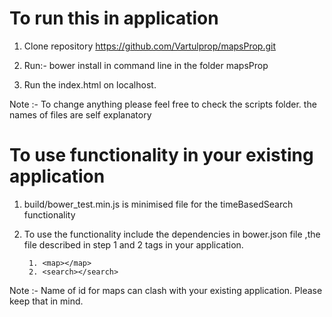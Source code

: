 # To run this in application

1. Clone repository https://github.com/Vartulprop/mapsProp.git

2. Run:- bower install in command line in the folder mapsProp

3. Run the index.html on localhost.

Note :- To change anything please feel free to check the scripts folder. the names of files are self explanatory


# To use functionality in your existing application

1. build/bower_test.min.js is minimised file for the timeBasedSearch functionality

2. To use the functionality include the dependencies in bower.json file ,the file described in step 1 and 2 tags in your application.

	    1. <map></map>
	    2. <search></search>

Note :- Name of id for maps can clash with your existing application. Please keep that in mind.



